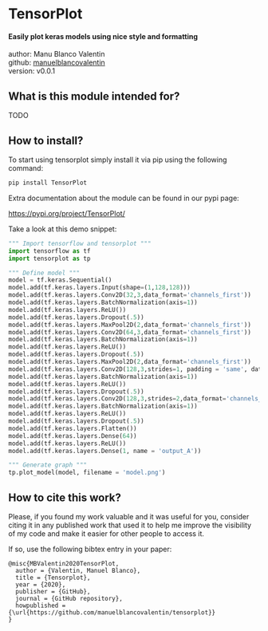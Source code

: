 # TensorPlot
#### Easily plot keras models using nice style and formatting
author: Manu Blanco Valentin </br>
github: [manuelblancovalentin](http://github.com/manuelblancovalentin) </br>
version: v0.0.1


## What is this module intended for?

TODO 


## How to install?

To start using tensorplot simply install it via pip using the following command:

```bash
pip install TensorPlot
```

Extra documentation about the module can be found in our pypi page:

https://pypi.org/project/TensorPlot/


Take a look at this demo snippet:

```python
""" Import tensorflow and tensorplot """
import tensorflow as tf
import tensorplot as tp

""" Define model """
model = tf.keras.Sequential()
model.add(tf.keras.layers.Input(shape=(1,128,128)))
model.add(tf.keras.layers.Conv2D(32,3,data_format='channels_first'))
model.add(tf.keras.layers.BatchNormalization(axis=1))
model.add(tf.keras.layers.ReLU())
model.add(tf.keras.layers.Dropout(.5))
model.add(tf.keras.layers.MaxPool2D(2,data_format='channels_first'))
model.add(tf.keras.layers.Conv2D(64,3,data_format='channels_first'))
model.add(tf.keras.layers.BatchNormalization(axis=1))
model.add(tf.keras.layers.ReLU())
model.add(tf.keras.layers.Dropout(.5))
model.add(tf.keras.layers.MaxPool2D(2,data_format='channels_first'))
model.add(tf.keras.layers.Conv2D(128,3,strides=1, padding = 'same', data_format='channels_first'))
model.add(tf.keras.layers.BatchNormalization(axis=1))
model.add(tf.keras.layers.ReLU())
model.add(tf.keras.layers.Dropout(.5))
model.add(tf.keras.layers.Conv2D(128,3,strides=2,data_format='channels_first'))
model.add(tf.keras.layers.BatchNormalization(axis=1))
model.add(tf.keras.layers.ReLU())
model.add(tf.keras.layers.Dropout(.5))
model.add(tf.keras.layers.Flatten())
model.add(tf.keras.layers.Dense(64))
model.add(tf.keras.layers.ReLU())
model.add(tf.keras.layers.Dense(1, name = 'output_A'))

""" Generate graph """
tp.plot_model(model, filename = 'model.png')

```

## How to cite this work?

Please, if you found my work valuable and it was useful for you, consider citing it in any published work that used it to help me improve the visibility of my code and make it easier for other people to access it. 

If so, use the following bibtex entry in your paper:

```
@misc{MBValentin2020TensorPlot,
  author = {Valentin, Manuel Blanco},
  title = {Tensorplot},
  year = {2020},
  publisher = {GitHub},
  journal = {GitHub repository},
  howpublished = {\url{https://github.com/manuelblancovalentin/tensorplot}}
}
```
